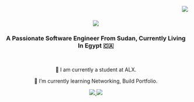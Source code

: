 <img align="right" src="https://visitor-badge.laobi.icu/badge?page_id=salesp07.salesp07" />

<h1 align="center">
    <img src="https://readme-typing-svg.herokuapp.com/?font=Righteous&size=35&center=true&vCenter=true&width=500&height=70&duration=4000&lines=Hi+There!+👋;+I'm+Adam+B7r!;" />
</h1>

<h3 align="center">A Passionate Software Engineer From Sudan, Currently Living In Egypt 🇨🇦</h3>

<br/>

<div align="center">
 
 🔭 I am currently a student at ALX.
 
 🌱 I’m currently learning Networking, Build Portfolio.

 </div>
 
<div align="center"> 
  <a href="bahrcr7@gmail.com">
    <img src="https://img.shields.io/badge/Gmail-333333?style=for-the-badge&logo=gmail&logoColor=red" />
  </a>
  <a href="https://linkedin.com/in/Adamb7r" target="_blank">
    <img src="https://img.shields.io/badge/LinkedIn-0077B5?style=for-the-badge&logo=linkedin&logoColor=white" target="_blank" />
  </a>
</div>
